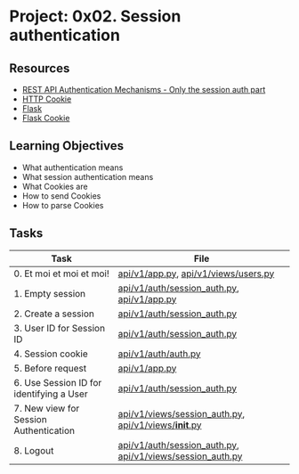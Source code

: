# Project: 0x02. Session authentication

## Resources

- [REST API Authentication Mechanisms - Only the session auth part](https://www.youtube.com/watch?v=501dpx2IjGY)
- [HTTP Cookie](https://developer.mozilla.org/en-US/docs/Web/HTTP/Headers/Cookie)
- [Flask](https://palletsprojects.com/p/flask/)
- [Flask Cookie](https://flask.palletsprojects.com/en/1.1.x/quickstart/#cookies)

## Learning Objectives

- What authentication means
- What session authentication means
- What Cookies are
- How to send Cookies
- How to parse Cookies

## Tasks

| Task                                     | File                                                                                                                         |
| ---------------------------------------- | ---------------------------------------------------------------------------------------------------------------------------- |
| 0. Et moi et moi et moi!                 | [api/v1/app.py](./api/v1/app.py), [api/v1/views/users.py](./api/v1/views/users.py)                                           |
| 1. Empty session                         | [api/v1/auth/session_auth.py](./api/v1/auth/session_auth.py), [api/v1/app.py](./api/v1/app.py)                               |
| 2. Create a session                      | [api/v1/auth/session_auth.py](./api/v1/auth/session_auth.py)                                                                 |
| 3. User ID for Session ID                | [api/v1/auth/session_auth.py](./api/v1/auth/session_auth.py)                                                                 |
| 4. Session cookie                        | [api/v1/auth/auth.py](./api/v1/auth/auth.py)                                                                                 |
| 5. Before request                        | [api/v1/app.py](./api/v1/app.py)                                                                                             |
| 6. Use Session ID for identifying a User | [api/v1/auth/session_auth.py](./api/v1/auth/session_auth.py)                                                                 |
| 7. New view for Session Authentication   | [api/v1/views/session_auth.py](./api/v1/views/session_auth.py), [api/v1/views/**init**.py](./api/v1/views/**init**.py)       |
| 8. Logout                                | [api/v1/auth/session_auth.py](./api/v1/auth/session_auth.py), [api/v1/views/session_auth.py](./api/v1/views/session_auth.py) |

